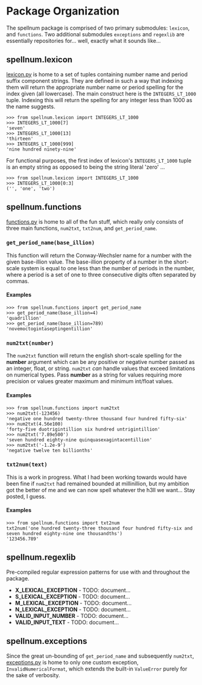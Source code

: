 # Package Organization
The spellnum package is comprised of two primary submodules: `lexicon`, and `functions`. Two additional submodules `exceptions` and `regexlib` are essentially repositories for... well, exactly what it sounds like...

## spellnum.lexicon
[lexicon.py](lexicon.py) is home to a set of tuples containing number name and period suffix component strings. They are defined in such a way that indexing them will return the appropriate number name or period spelling for the index given (all lowercase). The main construct here is the `INTEGERS_LT_1000` tuple. Indexing this will return the spelling for any integer less than 1000 as the name suggests.
```
>>> from spellnum.lexicon import INTEGERS_LT_1000
>>> INTEGERS_LT_1000[7]
'seven'
>>> INTEGERS_LT_1000[13]
'thirteen'
>>> INTEGERS_LT_1000[999]
'nine hundred ninety-nine'
```
For functional purposes, the first index of lexicon's `INTEGERS_LT_1000` tuple is an empty string as opposed to being the string literal 'zero' ...
```
>>> from spellnum.lexicon import INTEGERS_LT_1000
>>> INTEGERS_LT_1000[0:3]
('', 'one', 'two')
```

## spellnum.functions
[functions.py](functions.py) is home to all of the fun stuff, which really only consists of three main functions, `num2txt`, `txt2num`, and `get_period_name`.

### `get_period_name(base_illion)`
This function will return the Conway-Wechsler name for a number with the given base-illion value. The base-illion property of a number in the short-scale system is equal to one less than the number of periods in the number, where a period is a set of one to three consecutive digits often separated by commas.
#### Examples
```
>>> from spellnum.functions import get_period_name
>>> get_period_name(base_illion=4)
'quadrillion'
>>> get_period_name(base_illion=789)
'novemoctogintaseptingentillion'
```

### `num2txt(number)`
The `num2txt` function will return the english short-scale spelling for the **number** argument which can be any positive or negative number passed as an integer, float, or string. `num2txt` *can* handle values that exceed limitations on numerical types. Pass **number** as a string for values requiring more precision or values greater maximum and minimum int/float values.
#### Examples
```
>>> from spellnum.functions import num2txt
>>> num2txt(-123456)
'negative one hundred twenty-three thousand four hundred fifty-six'
>>> num2txt(4.56e100)
'forty-five duotrigintillion six hundred untrigintillion'
>>> num2txt('7.89e500')
'seven hundred eighty-nine quinquasexagintacentillion'
>>> num2txt('-1.2e-9')
'negative twelve ten billionths'
```

### `txt2num(text)`
This is a work in progress. What I had been working towards would have been fine if `num2txt` had remained bounded at millinillion, but my ambition got the better of me and we can now spell whatever the h3ll we want... Stay posted, I guess.

#### Examples
```
>>> from spellnum.functions import txt2num
txt2num('one hundred twenty-three thousand four hundred fifty-six and seven hundred eighty-nine one thousandths')
'123456.789'
```

## spellnum.regexlib
Pre-compiled regular expression patterns for use with and throughout the package.

- **X_LEXICAL_EXCEPTION** - TODO: document...
- **S_LEXICAL_EXCEPTION** - TODO: document...
- **M_LEXICAL_EXCEPTION** - TODO: document...
- **N_LEXICAL_EXCEPTION** - TODO: document...
- **VALID_INPUT_NUMBER** - TODO: document...
- **VALID_INPUT_TEXT** - TODO: document...

## spellnum.exceptions
Since the great un-bounding of `get_period_name` and subsequently `num2txt`, [exceptions.py](exceptions.py) is home to only one custom exception, `InvalidNumericalFormat`, which extends the built-in `ValueError` purely for the sake of verbosity.
